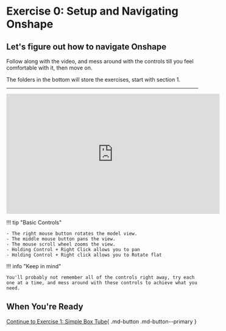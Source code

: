 # Exercise 0: Setup and Navigating Onshape

## Let's figure out how to navigate Onshape

Follow along with the video, and mess around with the controls till you feel comfortable with it, then move on. 

The folders in the bottom will store the exercises, start with section 1. 

---

<iframe src="https://www.youtube.com/embed/45Vkal4VDkE" width="560" height="315" frameborder="0" allowfullscreen></iframe>

!!! tip "Basic Controls"

    - The right mouse button rotates the model view.
    - The middle mouse button pans the view.
    - The mouse scroll wheel zooms the view.
    - Holding Control + Right Click allows you to pan
    - Holding Control + Right click allows you to Rotate flat

!!! info "Keep in mind"

    You'll probably not remember all of the controls right away, try each one at a time, and mess around with these controls to achieve what you need. 

## When You're Ready

[Continue to Exercise 1: Simple Box Tube](section1-exercise1.md){ .md-button .md-button--primary }
